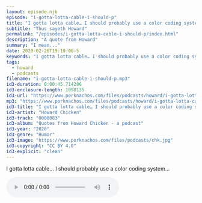```yaml
---
layout: episode.njk
episode: "i-gotta-lotta-cable-i-should-p"
title: "I gotta lotta cable… I should probably use a color coding system…"
subtitle: "Thus sayeth Howard"
permalink: "/episodes/i-gotta-lotta-cable-i-should-p/index.html"
description: "A quote from Howard"
summary: "I mean..."
date: 2020-02-26T19:19:00-5
keywords: "I gotta lotta cable… I should probably use a color coding system…"
tags:
  - howard
  - podcasts
filename: "i-gotta-lotta-cable-i-should-p.mp3"
id3-duration: 0:00:45.714286
id3-enclosure-length: 1098135
id3-url: "https://www.porknachos.com/files/podcasts/howard/i-gotta-lotta-cable-i-should-p.mp3"
mp3: "https://www.porknachos.com/files/podcasts/howard/i-gotta-lotta-cable-i-should-p.mp3"
id3-title: "I gotta lotta cable… I should probably use a color coding system…"
id3-artist: "Howard Chicken"
id3-track: "0000083"
id3-album: "Quotes from Howard Chicken - a podcast"
id3-year: "2020"
id3-genre: "Humor"
id3-image: "https://www.porknachos.com/files/podcasts/chk.jpg"
id3-copyright: "CC BY 4.0"
id3-explicit: "clean"
---
```

I gotta lotta cable… I should probably use a color coding system…

<audio controls>
  <source src="https://www.porknachos.com/files/podcasts/howard/i-gotta-lotta-cable-i-should-p.mp3">
</audio>
